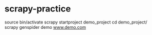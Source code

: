 # scrapy-practice


source bin/activate
scrapy startproject demo_project
cd demo_project/
scrapy genspider demo www.demo.com

